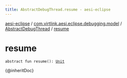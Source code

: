 ```yaml
---
title: AbstractDebugThread.resume - aesi-eclipse
---
```


[aesi-eclipse](../../index.html) / [com.virtlink.aesi.eclipse.debugging.model](../index.html) / [AbstractDebugThread](index.html) / [resume](.)

# resume

`abstract fun resume(): `[`Unit`](https://kotlinlang.org/api/latest/jvm/stdlib/kotlin/-unit/index.html)

{@inheritDoc}

